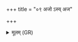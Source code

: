 +++
title = "०९ अजो ऽस्य् अज"

+++
<details><summary>मूलम् (GR)</summary>

अजो ऽस्य् अज स्वर्गो ऽसि  
त्वया लोकम् अङ्गिरसः प्र जानन् ।  
तं लोकम् अनु प्र ज्ञेष्म ॥
</details>